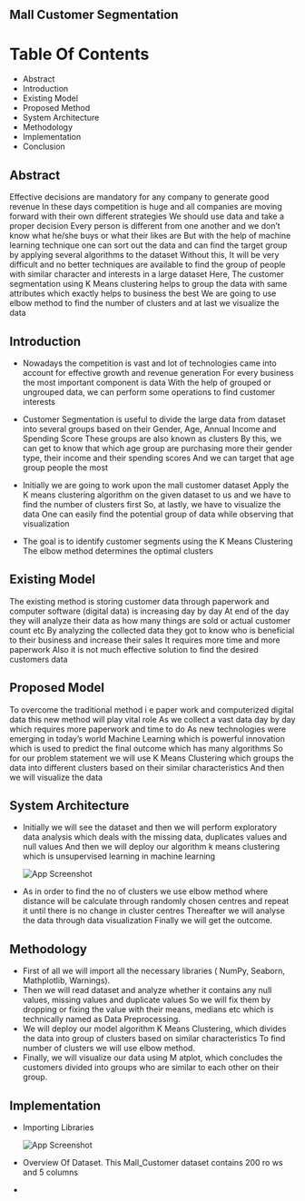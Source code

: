 ## Mall Customer Segmentation

# Table Of Contents
- Abstract
- Introduction
- Existing Model
- Proposed Method
- System Architecture
- Methodology
- Implementation
- Conclusion

## Abstract
Effective decisions are mandatory for any company to generate good
revenue In these days competition is huge and all companies are moving
forward with their own different strategies We should use data and take a
proper decision Every person is different from one another and we don’t know
what he/she buys or what their likes are But with the help of machine learning
technique one can sort out the data and can find the target group by
applying several algorithms to the dataset Without this, It will be very difficult
and no better techniques are available to find the group of people with similar
character and interests in a large dataset Here, The customer segmentation
using K Means clustering helps to group the data with same attributes which
exactly helps to business the best We are going to use elbow method to find
the number of clusters and at last we visualize the data


## Introduction
- Nowadays the competition is vast and lot of technologies came into
  account for effective growth and revenue generation For every business the
  most important component is data With the help of grouped or ungrouped
  data, we can perform some operations to find customer interests

- Customer Segmentation is useful to divide the large data from dataset into
  several groups based on their Gender, Age, Annual Income and Spending
  Score These groups are also known as clusters By this, we can get to know
  that which age group are purchasing more their gender type, their income
  and their spending scores And we can target that age group people the
  most
- Initially we are going to work upon the mall customer dataset Apply the K
  means clustering algorithm on the given dataset to us and we have to find
  the number of clusters first So, at lastly, we have to visualize the data One
  can easily find the potential group of data while observing that visualization
- The goal is to identify customer segments using the K Means Clustering The
  elbow method determines the optimal clusters
  
## Existing Model
The existing method is storing customer data through paperwork and
computer software (digital data) is increasing day by day At end of the day
they will analyze their data as how many things are sold or actual customer
count etc By analyzing the collected data they got to know who is beneficial
to their business and increase their sales It requires more time and more
paperwork Also it is not much effective solution to find the desired customers
data

## Proposed Model
To overcome the traditional method i e paper work and computerized digital
data this new method will play vital role As we collect a vast data day by day
which requires more paperwork and time to do As new technologies were
emerging in today’s world Machine Learning which is powerful innovation
which is used to predict the final outcome which has many algorithms So for
our problem statement we will use K Means Clustering which groups the data
into different clusters based on their similar characteristics And then we will
visualize the data

## System Architecture
- Initially we will see the dataset and then we will perform exploratory data
  analysis which deals with the missing data, duplicates values and null values
  And then we will deploy our algorithm k means clustering which is
  unsupervised learning in machine learning

  ![App Screenshot](https://via.placeholder.com/468x300?text=App+Screenshot+Here)
  
- As in order to find the no of clusters we use elbow method where distance
  will be calculate through randomly chosen centres and repeat it until there is
  no change in cluster centres Thereafter we will analyse the data through
  data visualization Finally we will get the outcome.

## Methodology
- First of all we will import all the necessary libraries ( NumPy, Seaborn,
  Mathplotlib, Warnings).
- Then we will read dataset and analyze whether it contains any null values,
  missing values and duplicate values So we will fix them by dropping or fixing
  the value with their means, medians etc which is technically named as Data
  Preprocessing.
- We will deploy our model algorithm K Means Clustering, which divides the
  data into group of clusters based on similar characteristics To find number of
  clusters we will use elbow method.
- Finally, we will visualize our data using M atplot, which concludes the
  customers divided into groups who are similar to each other on their group.

## Implementation
- Importing Libraries

  ![App Screenshot](https://via.placeholder.com/468x300?text=App+Screenshot+Here)

- Overview Of Dataset. This Mall_Customer dataset contains 200 ro ws and 5 columns 
- 
